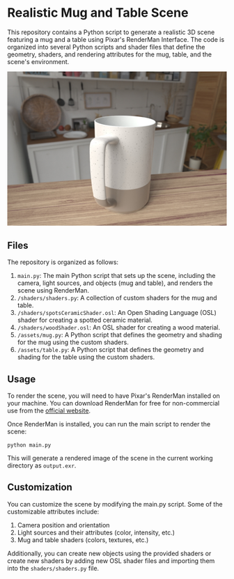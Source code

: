 # Realistic Mug and Table Scene

This repository contains a Python script to generate a realistic 3D scene featuring a mug and a table using Pixar's RenderMan Interface. The code is organized into several Python scripts and shader files that define the geometry, shaders, and rendering attributes for the mug, table, and the scene's environment.

![img1](/img/img1.jpg)

## Files

The repository is organized as follows:

1. `main.py`: The main Python script that sets up the scene, including the camera, light sources, and objects (mug and table), and renders the scene using RenderMan.
2. `/shaders/shaders.py`: A collection of custom shaders for the mug and table.
3. `/shaders/spotsCeramicShader.osl`: An Open Shading Language (OSL) shader for creating a spotted ceramic material.
4. `/shaders/woodShader.osl`: An OSL shader for creating a wood material.
5. `/assets/mug.py`: A Python script that defines the geometry and shading for the mug using the custom shaders.
6. `/assets/table.py`: A Python script that defines the geometry and shading for the table using the custom shaders.

## Usage

To render the scene, you will need to have Pixar's RenderMan installed on your machine. You can download RenderMan for free for non-commercial use from the [official website](https://renderman.pixar.com/).

Once RenderMan is installed, you can run the main script to render the scene:

```
python main.py
```

This will generate a rendered image of the scene in the current working directory as `output.exr`.

## Customization

You can customize the scene by modifying the main.py script. Some of the customizable attributes include:

1. Camera position and orientation
2. Light sources and their attributes (color, intensity, etc.)
3. Mug and table shaders (colors, textures, etc.)

Additionally, you can create new objects using the provided shaders or create new shaders by adding new OSL shader files and importing them into the `shaders/shaders.py` file.
